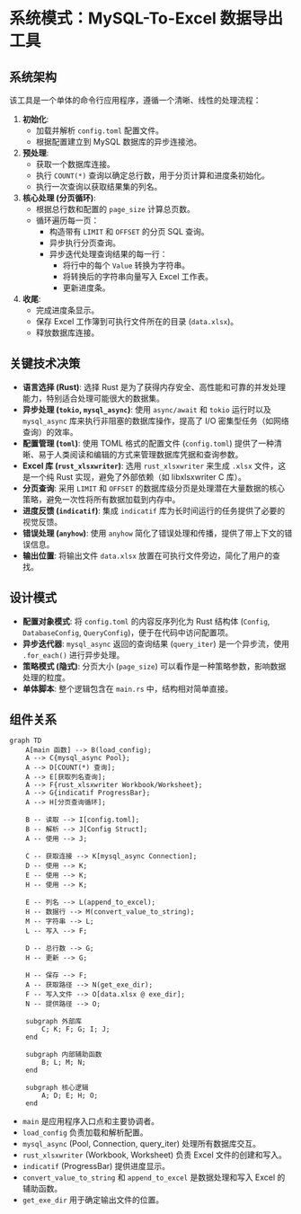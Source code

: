 # 系统模式：MySQL-To-Excel 数据导出工具

## 系统架构

该工具是一个单体的命令行应用程序，遵循一个清晰、线性的处理流程：

1.  **初始化**:
    -   加载并解析 `config.toml` 配置文件。
    -   根据配置建立到 MySQL 数据库的异步连接池。
2.  **预处理**:
    -   获取一个数据库连接。
    -   执行 `COUNT(*)` 查询以确定总行数，用于分页计算和进度条初始化。
    -   执行一次查询以获取结果集的列名。
3.  **核心处理 (分页循环)**:
    -   根据总行数和配置的 `page_size` 计算总页数。
    -   循环遍历每一页：
        -   构造带有 `LIMIT` 和 `OFFSET` 的分页 SQL 查询。
        -   异步执行分页查询。
        -   异步迭代处理查询结果的每一行：
            -   将行中的每个 `Value` 转换为字符串。
            -   将转换后的字符串向量写入 Excel 工作表。
            -   更新进度条。
4.  **收尾**:
    -   完成进度条显示。
    -   保存 Excel 工作簿到可执行文件所在的目录 (`data.xlsx`)。
    -   释放数据库连接。

## 关键技术决策

-   **语言选择 (Rust)**: 选择 Rust 是为了获得内存安全、高性能和可靠的并发处理能力，特别适合处理可能很大的数据集。
-   **异步处理 (`tokio`, `mysql_async`)**: 使用 `async/await` 和 `tokio` 运行时以及 `mysql_async` 库来执行非阻塞的数据库操作，提高了 I/O 密集型任务（如网络查询）的效率。
-   **配置管理 (`toml`)**: 使用 TOML 格式的配置文件 (`config.toml`) 提供了一种清晰、易于人类阅读和编辑的方式来管理数据库凭据和查询参数。
-   **Excel 库 (`rust_xlsxwriter`)**: 选用 `rust_xlsxwriter` 来生成 `.xlsx` 文件，这是一个纯 Rust 实现，避免了外部依赖（如 libxlsxwriter C 库）。
-   **分页查询**: 采用 `LIMIT` 和 `OFFSET` 的数据库级分页是处理潜在大量数据的核心策略，避免一次性将所有数据加载到内存中。
-   **进度反馈 (`indicatif`)**: 集成 `indicatif` 库为长时间运行的任务提供了必要的视觉反馈。
-   **错误处理 (`anyhow`)**: 使用 `anyhow` 简化了错误处理和传播，提供了带上下文的错误信息。
-   **输出位置**: 将输出文件 `data.xlsx` 放置在可执行文件旁边，简化了用户的查找。

## 设计模式

-   **配置对象模式**: 将 `config.toml` 的内容反序列化为 Rust 结构体 (`Config`, `DatabaseConfig`, `QueryConfig`)，便于在代码中访问配置项。
-   **异步迭代器**: `mysql_async` 返回的查询结果 (`query_iter`) 是一个异步流，使用 `.for_each()` 进行异步处理。
-   **策略模式 (隐式)**: 分页大小 (`page_size`) 可以看作是一种策略参数，影响数据处理的粒度。
-   **单体脚本**: 整个逻辑包含在 `main.rs` 中，结构相对简单直接。

## 组件关系

```mermaid
graph TD
    A[main 函数] --> B(load_config);
    A --> C{mysql_async Pool};
    A --> D[COUNT(*) 查询];
    A --> E[获取列名查询];
    A --> F{rust_xlsxwriter Workbook/Worksheet};
    A --> G{indicatif ProgressBar};
    A --> H[分页查询循环];

    B -- 读取 --> I[config.toml];
    B -- 解析 --> J[Config Struct];
    A -- 使用 --> J;

    C -- 获取连接 --> K[mysql_async Connection];
    D -- 使用 --> K;
    E -- 使用 --> K;
    H -- 使用 --> K;

    E -- 列名 --> L(append_to_excel);
    H -- 数据行 --> M(convert_value_to_string);
    M -- 字符串 --> L;
    L -- 写入 --> F;

    D -- 总行数 --> G;
    H -- 更新 --> G;

    H -- 保存 --> F;
    A -- 获取路径 --> N(get_exe_dir);
    F -- 写入文件 --> O[data.xlsx @ exe_dir];
    N -- 提供路径 --> O;

    subgraph 外部库
        C; K; F; G; I; J;
    end

    subgraph 内部辅助函数
        B; L; M; N;
    end

    subgraph 核心逻辑
        A; D; E; H; O;
    end
```

-   `main` 是应用程序入口点和主要协调者。
-   `load_config` 负责加载和解析配置。
-   `mysql_async` (Pool, Connection, query_iter) 处理所有数据库交互。
-   `rust_xlsxwriter` (Workbook, Worksheet) 负责 Excel 文件的创建和写入。
-   `indicatif` (ProgressBar) 提供进度显示。
-   `convert_value_to_string` 和 `append_to_excel` 是数据处理和写入 Excel 的辅助函数。
-   `get_exe_dir` 用于确定输出文件的位置。
